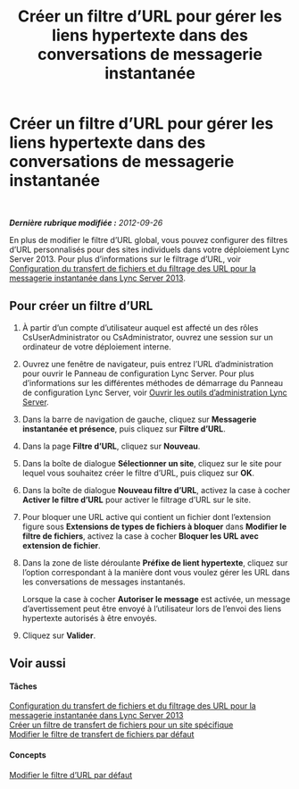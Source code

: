 ﻿---
title: Créer un filtre d’URL pour gérer les liens hypertexte dans des conversations de messagerie instantanée
TOCTitle: Créer un filtre d’URL pour gérer les liens hypertexte dans des conversations de messagerie instantanée
ms:assetid: d0ee01e5-f039-4a34-ac9d-659fe4e9e879
ms:mtpsurl: https://technet.microsoft.com/fr-fr/library/Gg182590(v=OCS.15)
ms:contentKeyID: 49298907
ms.date: 05/20/2016
mtps_version: v=OCS.15
ms.translationtype: HT
---

# Créer un filtre d’URL pour gérer les liens hypertexte dans des conversations de messagerie instantanée

 

_**Dernière rubrique modifiée :** 2012-09-26_

En plus de modifier le filtre d’URL global, vous pouvez configurer des filtres d’URL personnalisés pour des sites individuels dans votre déploiement Lync Server 2013. Pour plus d’informations sur le filtrage d’URL, voir [Configuration du transfert de fichiers et du filtrage des URL pour la messagerie instantanée dans Lync Server 2013](lync-server-2013-configuring-file-transfer-and-url-filtering-for-instant-messaging-im.md).

## Pour créer un filtre d’URL

1.  À partir d’un compte d’utilisateur auquel est affecté un des rôles CsUserAdministrator ou CsAdministrator, ouvrez une session sur un ordinateur de votre déploiement interne.

2.  Ouvrez une fenêtre de navigateur, puis entrez l’URL d’administration pour ouvrir le Panneau de configuration Lync Server. Pour plus d’informations sur les différentes méthodes de démarrage du Panneau de configuration Lync Server, voir [Ouvrir les outils d’administration Lync Server](lync-server-2013-open-lync-server-administrative-tools.md).

3.  Dans la barre de navigation de gauche, cliquez sur **Messagerie instantanée et présence**, puis cliquez sur **Filtre d’URL**.

4.  Dans la page **Filtre d’URL**, cliquez sur **Nouveau**.

5.  Dans la boîte de dialogue **Sélectionner un site**, cliquez sur le site pour lequel vous souhaitez créer le filtre d’URL, puis cliquez sur **OK**.

6.  Dans la boîte de dialogue **Nouveau filtre d’URL**, activez la case à cocher **Activer le filtre d’URL** pour activer le filtrage d’URL sur le site.

7.  Pour bloquer une URL active qui contient un fichier dont l’extension figure sous **Extensions de types de fichiers à bloquer** dans **Modifier le filtre de fichiers**, activez la case à cocher **Bloquer les URL avec extension de fichier**.

8.  Dans la zone de liste déroulante **Préfixe de lient hypertexte**, cliquez sur l’option correspondant à la manière dont vous voulez gérer les URL dans les conversations de messages instantanés.
    
    Lorsque la case à cocher **Autoriser le message** est activée, un message d’avertissement peut être envoyé à l’utilisateur lors de l’envoi des liens hypertexte autorisés à être envoyés.

9.  Cliquez sur **Valider**.

## Voir aussi

#### Tâches

[Configuration du transfert de fichiers et du filtrage des URL pour la messagerie instantanée dans Lync Server 2013](lync-server-2013-configuring-file-transfer-and-url-filtering-for-instant-messaging-im.md)  
[Créer un filtre de transfert de fichiers pour un site spécifique](lync-server-2013-create-a-new-file-transfer-filter-for-a-specific-site.md)  
[Modifier le filtre de transfert de fichiers par défaut](lync-server-2013-modify-the-default-file-transfer-filter.md)  

#### Concepts

[Modifier le filtre d’URL par défaut](lync-server-2013-modify-the-default-url-filter.md)

